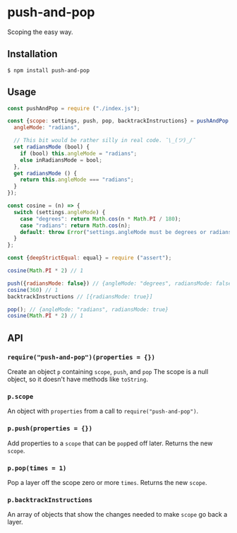 # push-and-pop
Scoping the easy way.

## Installation
```
$ npm install push-and-pop
```

## Usage
```js
const pushAndPop = require ("./index.js");

const {scope: settings, push, pop, backtrackInstructions} = pushAndPop ({
  angleMode: "radians",

  // This bit would be rather silly in real code. ¯\_(ツ)_/¯
  set radiansMode (bool) {
    if (bool) this.angleMode = "radians";
    else inRadiansMode = bool;
  },
  get radiansMode () {
    return this.angleMode === "radians";
  }
});

const cosine = (n) => {
  switch (settings.angleMode) {
    case "degrees": return Math.cos(n * Math.PI / 180);
    case "radians": return Math.cos(n);
    default: throw Error("settings.angleMode must be degrees or radians");
  }
};

const {deepStrictEqual: equal} = require ("assert");

cosine(Math.PI * 2) // 1

push({radiansMode: false}) // {angleMode: "degrees", radiansMode: false, backtrackInstructions: []}
cosine(360) // 1
backtrackInstructions // [{radiansMode: true}]

pop(); // {angleMode: "radians", radiansMode: true}
cosine(Math.PI * 2) // 1
```

## API

### `require("push-and-pop")(properties = {})`
Create an object `p` containing `scope`, `push`, and `pop` The scope is a null object, so it doesn't have methods like `toString`.

### `p.scope`
An object with `properties` from a call to `require("push-and-pop")`.

### `p.push(properties = {})`
Add properties to a `scope` that can be `pop`ped off later. Returns the new `scope`.

### `p.pop(times = 1)`
Pop a layer off the scope zero or more `times`. Returns the new `scope`.

### `p.backtrackInstructions`
An array of objects that show the changes needed to make `scope` go back a layer.